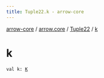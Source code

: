 ```yaml
---
title: Tuple22.k - arrow-core
---
```


[arrow-core](../../index.html) / [arrow.core](../index.html) / [Tuple22](index.html) / [k](./k.html)

# k

`val k: `[`K`](index.html#K)